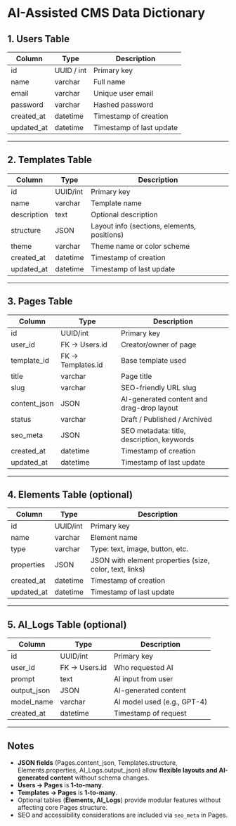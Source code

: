 # AI-Assisted CMS Data Dictionary

## **1. Users Table**

| Column     | Type       | Description                     |
| ---------- | ---------- | ------------------------------- |
| id         | UUID / int | Primary key                     |
| name       | varchar    | Full name                       |
| email      | varchar    | Unique user email               |
| password   | varchar    | Hashed password                 |
| created_at | datetime   | Timestamp of creation           |
| updated_at | datetime   | Timestamp of last update        |

---

## **2. Templates Table**

| Column      | Type     | Description                                 |
| ----------- | -------- | ------------------------------------------- |
| id          | UUID/int | Primary key                                 |
| name        | varchar  | Template name                               |
| description | text     | Optional description                        |
| structure   | JSON     | Layout info (sections, elements, positions) |
| theme       | varchar  | Theme name or color scheme                  |
| created_at  | datetime | Timestamp of creation                       |
| updated_at  | datetime | Timestamp of last update                    |

---

## **3. Pages Table**

| Column       | Type              | Description                                |
| ------------ | ----------------- | ------------------------------------------ |
| id           | UUID/int          | Primary key                                |
| user_id      | FK → Users.id     | Creator/owner of page                      |
| template_id  | FK → Templates.id | Base template used                         |
| title        | varchar           | Page title                                 |
| slug         | varchar           | SEO-friendly URL slug                      |
| content_json | JSON              | AI-generated content and drag-drop layout  |
| status       | varchar           | Draft / Published / Archived               |
| seo_meta     | JSON              | SEO metadata: title, description, keywords |
| created_at   | datetime          | Timestamp of creation                      |
| updated_at   | datetime          | Timestamp of last update                   |

---

## **4. Elements Table (optional)**

| Column     | Type     | Description                                             |
| ---------- | -------- | ------------------------------------------------------- |
| id         | UUID/int | Primary key                                             |
| name       | varchar  | Element name                                            |
| type       | varchar  | Type: text, image, button, etc.                         |
| properties | JSON     | JSON with element properties (size, color, text, links) |
| created_at | datetime | Timestamp of creation                                   |
| updated_at | datetime | Timestamp of last update                                |

---

## **5. AI_Logs Table (optional)**

| Column      | Type          | Description                 |
| ----------- | ------------- | --------------------------- |
| id          | UUID/int      | Primary key                 |
| user_id     | FK → Users.id | Who requested AI            |
| prompt      | text          | AI input from user          |
| output_json | JSON          | AI-generated content        |
| model_name  | varchar       | AI model used (e.g., GPT-4) |
| created_at  | datetime      | Timestamp of request        |

---

## **Notes**

- **JSON fields** (Pages.content_json, Templates.structure, Elements.properties, AI_Logs.output_json) allow **flexible layouts and AI-generated content** without schema changes.
- **Users → Pages** is **1-to-many**.
- **Templates → Pages** is **1-to-many**.
- Optional tables (**Elements, AI_Logs**) provide modular features without affecting core Pages structure.
- SEO and accessibility considerations are included via `seo_meta` in Pages.
